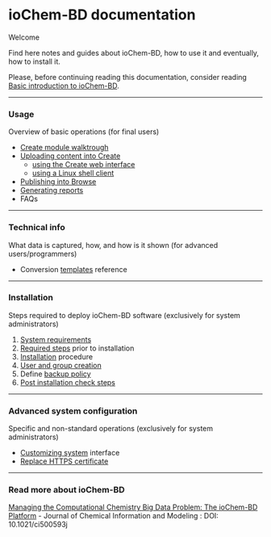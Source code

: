 # ioChem-BD documentation

Welcome

Find here notes and guides about ioChem-BD, how to use it and eventually, how to install it.

Please, before continuing reading this documentation, consider reading  [Basic introduction to ioChem-BD](/platform-introduction.md).

---

### Usage

Overview of  basic  operations \(for final users\)

* [Create module walktrough](/usage/create-module-walktrough.md "Create")
* [Uploading content into Create](/usage/uploading-content-to-create.md)
  * [using the  Create  web interface](/usage/uploading-content-to-create/using-shell-client.md)
  * [using a Linux shell client](/usage/uploading-content-to-create/using-shell-client.md)
* [Publishing  into Browse](/usage/publishing-calculations.md)
* [Generating reports](/usage/generating-reports.md)
* FAQs

---

### **Technical info**

What data is captured, how, and how is it shown \(for advanced users/programmers\)

* Conversion [templates](http://www.iochem-bd.org/conversion/webhelp/index.html) reference

---

### Installation

Steps required to deploy ioChem-BD software \(exclusively for system administrators\)  
  1. [System requirements](/system-requirements.md)  
  2. [Required steps](/installation/required_steps.md) prior to installation  
  3. [Installation](/installation/installation.md) procedure  
  4. [User and group creation](/installation/user-and-group-generation.md)  
  5. Define [backup policy](/backup-policy.md)  
  6. [Post installation check steps](/installation/post-installation-check-steps.md)

---

### Advanced system configuration

Specific and non-standard operations \(exclusively for system administrators\)

* [Customizing system](/advanced-system-configuration/customizing-system-interface.md) interface
* [Replace HTTPS certificate](/other-operations/replace-https-certificate.md)

---

### Read more about ioChem-BD

[Managing the Computational Chemistry Big Data Problem: The ioChem-BD Platform](http://pubs.acs.org/doi/abs/10.1021/ci500593j) - Journal of Chemical Information and Modeling : DOI: 10.1021/ci500593j

